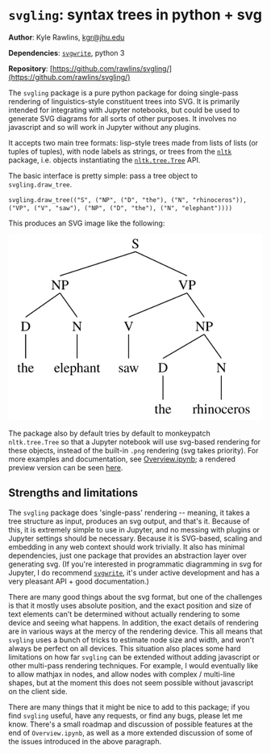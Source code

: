 # `svgling`: syntax trees in python + svg

**Author**: Kyle Rawlins, [kgr@jhu.edu](kgr@jhu.edu)

**Dependencies**: [`svgwrite`](https://pypi.org/project/svgwrite/), python 3

**Repository**: [https://github.com/rawlins/svgling/](https://github.com/rawlins/svgling/)

The `svgling` package is a pure python package for doing single-pass rendering
of linguistics-style constituent trees into SVG. It is primarily intended for
integrating with Jupyter notebooks, but could be used to generate SVG diagrams
for all sorts of other purposes. It involves no javascript and so will work
in Jupyter without any plugins.

It accepts two main tree formats: lisp-style trees made from lists of lists (or
tuples of tuples), with node labels as strings, or trees from the
[`nltk`](https://www.nltk.org/) package, i.e. objects instantiating the
[`nltk.tree.Tree`](https://www.nltk.org/_modules/nltk/tree.html) API.

The basic interface is pretty simple: pass a tree object to `svgling.draw_tree`.

    svgling.draw_tree(("S", ("NP", ("D", "the"), ("N", "rhinoceros")), ("VP", ("V", "saw"), ("NP", ("D", "the"), ("N", "elephant"))))


This produces an SVG image like the following:

![example sentence](https://raw.githubusercontent.com/rawlins/svgling/master/demotree.svg)

The package also by default tries by default to monkeypatch `nltk.tree.Tree` so
that a Jupyter notebook will use svg-based rendering for these objects, instead
of the built-in `.png` rendering (svg takes priority). For more examples and
documentation, see [Overview.ipynb](https://github.com/rawlins/svgling/blob/master/Overview.ipynb); a rendered preview
version can be seen
[here](https://nbviewer.jupyter.org/github/rawlins/svgling/blob/master/Overview.ipynb).

## Strengths and limitations

The `svgling` package does 'single-pass' rendering -- meaning, it takes a tree
structure as input, produces an svg output, and that's it. Because of this, it
is extremely simple to use in Jupyter, and no messing with plugins or Jupyter
settings should be necessary. Because it is SVG-based, scaling and embedding in
any web context should work trivially. It also has minimal dependencies, just
one package that provides an abstraction layer over generating svg. (If you're
interested in programmatic diagramming in svg for Jupyter, I do recommend
[`svgwrite`](https://github.com/mozman/svgwrite), it's under active development
and has a very pleasant API + good documentation.)

There are many good things about the svg format, but one of the challenges is
that it mostly uses absolute position, and the exact position and size of text
elements can't be determined without actually rendering to some device and
seeing what happens. In addition, the exact details of rendering are in various
ways at the mercy of the rendering device. This all means that `svgling` uses a
bunch of tricks to estimate node size and width, and won't always be perfect on
all devices. This situation also places some hard limitations on how far
`svgling` can be extended without adding javascript or other multi-pass
rendering techniques. For example, I would eventually like to allow mathjax in
nodes, and allow nodes with complex / multi-line shapes, but at the moment this
does not seem possible without javascript on the client side.

There are many things that it might be nice to add to this package; if you find
`svgling` useful, have any requests, or find any bugs, please let me know.
There's a small roadmap and discussion of possible features at the end of
`Overview.ipynb`, as well as a more extended discussion of some of the issues
introduced in the above paragraph.
